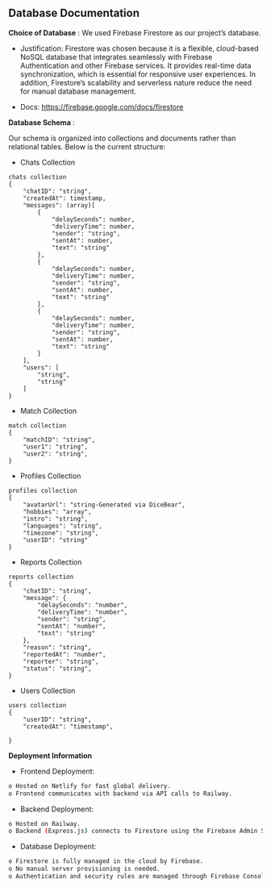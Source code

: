 <!-- ## Architecture & Data Model

### High-Level Components
- **Frontend (Next):** UI, authentication redirect, profile flow  
- **Backend API:** Matchmaking, messaging, moderation  
- **Database:** Persistent storage for users, matches, messages, logs  
- **Worker / Scheduler:** Processes delayed deliveries

### Minimal DB Schema (NoSQL)
```NoSQL
users
{
    "uid": "uid_abc123",
    "anonId": "G-42a7",
    "createdAt": "<Firestore Timestamp>",
    "lastSeenAt": "<Firestore Timestamp>",
    "authProvider": "google",
    "settings": {
        "receiveEmail": false
    }
}

profiles
{
    "anonId": "G-42a7",
    "ownerUid": "uid_abc123",
    "region": "South Africa",
    "languages": ["English", "Zulu"],
    "hobbies": ["music", "soccer"],
    "bio": "22-28 • interested in culture & language exchange",
    "createdAt": "<Firestore Timestamp>"
}

matches
{
    "id": "match_ab12",
    "userA": "uid_abc123",
    "userB": "uid_def456",
    "matchedAt": "<Firestore Timestamp>",
    "longTerm": false,
    "state": "active"
}

messages
{
    "id": "msg_x001",
    "senderId": "uid_abc123",
    "body": "Hello from South Africa! What are your local holidays like?",
    "createdAt": "<Firestore Timestamp>",
    "deliveryTime": "<Firestore Timestamp>",
    "delivered": false,
    "deliveredAt": null,
    "flagged": 0
}

moderation_logs
{
    "id": "report_0001",
    "reporterId": "uid_xyz789",
    "messageRef": "/matches/match_ab12/messages/msg_x001",
    "reason": "abusive language",
    "status": "pending",
    "createdAt": "<Firestore Timestamp>",
    "handledBy": null,
    "actionTaken": null
}
```

### API Endpoints

> See [docs/api.md](docs/api.md) for full request/response examples.

#### Auth
- `GET /auth/oauth/login` — Redirect user to OAuth provider
- `POST /auth/oauth/callback` — Exchange provider code for app JWT

#### Profiles
- `POST /profiles` — Create or update a profile
- `GET /profiles/:anonId` — Retrieve a profile by public anon ID

#### Matchmaking
- `POST /match` — Request a new match (with optional filters)
- `GET /matches` — List active matches for the current user

#### Messaging
- `POST /messages` — Write a letter (delayed delivery)
- `GET /messages/:matchId` — Get delivered messages for a match

#### Moderation
- `POST /moderation/report` — Report a message
- `GET /moderation/reports` — Moderator-only list of reports
- `POST /admin/moderation/:reportId/action` — Moderator resolves report
- `DELETE /users/:uid` — Delete user account (self or admin)

--- -->


## Database Documentation

**Choice of Database** : 
We used Firebase Firestore as our project’s database.

- Justification: Firestore was chosen because it is a flexible, cloud-based NoSQL
database that integrates seamlessly with Firebase Authentication and other
Firebase services. It provides real-time data synchronization, which is essential
for responsive user experiences. In addition, Firestore’s scalability and
serverless nature reduce the need for manual database management.




- Docs: https://firebase.google.com/docs/firestore


**Database Schema** :

Our schema is organized into collections and documents rather than relational tables.
Below is the current structure:


- Chats Collection
```NoSQL
chats collection
{
    "chatID": "string",
    "createdAt": timestamp,
    "messages": (array)[
        {
            "delaySeconds": number,
            "deliveryTime": number,
            "sender": "string",
            "sentAt": number,
            "text": "string"
        },
        {
            "delaySeconds": number,
            "deliveryTime": number,
            "sender": "string",
            "sentAt": number,
            "text": "string"
        },
        {
            "delaySeconds": number,
            "deliveryTime": number,
            "sender": "string",
            "sentAt": number,
            "text": "string"
        }
    ],
    "users": [
        "string",
        "string"
    ]
}
```

- Match Collection
```NoSQL
match collection
{
    "matchID": "string",
    "user1": "string",
    "user2": "string",
}
```


- Profiles Collection

```NoSQL
profiles collection
{
    "avatarUrl": "string-Generated via DiceBear",
    "hobbies": "array",
    "intro": "string",
    "languages": "string",
    "timezone": "string",
    "userID": "string"
}
```


- Reports Collection
```NoSQL
reports collection
{
    "chatID": "string",
    "message": {
        "delaySeconds": "number",
        "deliveryTime": "number",
        "sender": "string",
        "sentAt": "number",
        "text": "string"
    },
    "reason": "string",
    "reportedAt": "number",
    "reporter": "string",
    "status": "string",
}
```


- Users Collection

```NoSQL
users collection
{
    "userID": "string",
    "createdAt": "timestamp",

}
```





**Deployment Information**

- Frontend Deployment:

```bash
o Hosted on Netlify for fast global delivery.
o Frontend communicates with backend via API calls to Railway.
```

- Backend Deployment:
```bash
o Hosted on Railway.
o Backend (Express.js) connects to Firestore using the Firebase Admin SDK.
```

- Database Deployment:
```bash
o Firestore is fully managed in the cloud by Firebase.
o No manual server provisioning is needed.
o Authentication and security rules are managed through Firebase Console.
```












